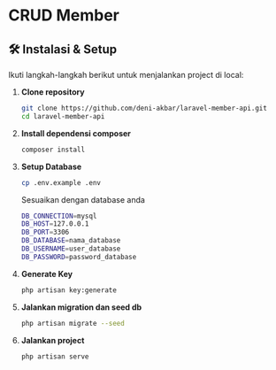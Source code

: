# CRUD Member 

## 🛠 Instalasi & Setup

Ikuti langkah-langkah berikut untuk menjalankan project di local:

1. **Clone repository**

   ```bash
   git clone https://github.com/deni-akbar/laravel-member-api.git
   cd laravel-member-api
   ```

2. **Install dependensi composer**

    ```bash
    composer install
    ```

3.  **Setup Database**

    ```bash
    cp .env.example .env
    ```
    Sesuaikan dengan database anda

    ```bash
    DB_CONNECTION=mysql
    DB_HOST=127.0.0.1
    DB_PORT=3306
    DB_DATABASE=nama_database
    DB_USERNAME=user_database
    DB_PASSWORD=password_database
    ```
4. **Generate Key**

    ```bash
    php artisan key:generate
    ```
5. **Jalankan migration dan seed db**

    ```bash
    php artisan migrate --seed
    ```

6. **Jalankan project**

    ```bash
    php artisan serve
    ```